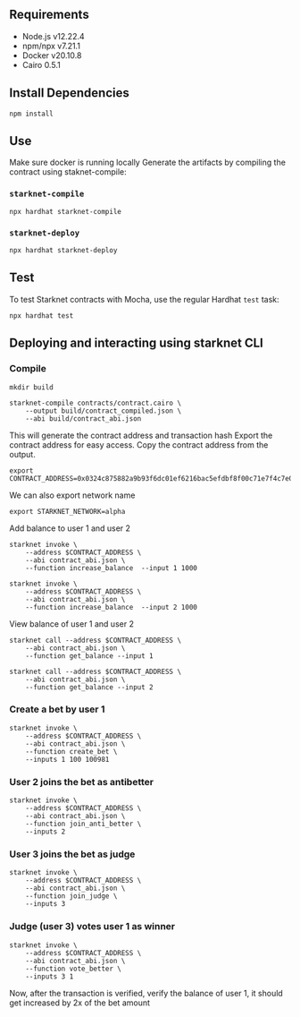 ## Requirements
- Node.js v12.22.4
- npm/npx v7.21.1
- Docker v20.10.8
- Cairo 0.5.1

## Install Dependencies
```
npm install
```

## Use
Make sure docker is running locally
Generate the artifacts by compiling the contract using staknet-compile:
### `starknet-compile`
```
npx hardhat starknet-compile
```
### `starknet-deploy`
```
npx hardhat starknet-deploy
```

## Test
To test Starknet contracts with Mocha, use the regular Hardhat `test` task:
```
npx hardhat test
```
## Deploying and interacting using starknet CLI

### Compile
```
mkdir build

starknet-compile contracts/contract.cairo \
    --output build/contract_compiled.json \
    --abi build/contract_abi.json
```
This will generate the contract address and transaction hash
Export the contract address for easy access. Copy the contract address from the output.
```
export CONTRACT_ADDRESS=0x0324c875882a9b93f6dc01ef6216bac5efdbf8f00c71e7f4c7e09c884cc1b97f
```
We can also export network name
```
export STARKNET_NETWORK=alpha
```

Add balance to user 1 and user 2
```
starknet invoke \
    --address $CONTRACT_ADDRESS \
    --abi contract_abi.json \
    --function increase_balance  --input 1 1000
```
```
starknet invoke \
    --address $CONTRACT_ADDRESS \
    --abi contract_abi.json \
    --function increase_balance  --input 2 1000
```

View balance of user 1 and user 2

```
starknet call --address $CONTRACT_ADDRESS \
    --abi contract_abi.json \
    --function get_balance --input 1
```
```
starknet call --address $CONTRACT_ADDRESS \
    --abi contract_abi.json \
    --function get_balance --input 2
```
### Create a bet by user 1
```
starknet invoke \
    --address $CONTRACT_ADDRESS \
    --abi contract_abi.json \
    --function create_bet \
    --inputs 1 100 100981
```

### User 2 joins the  bet as antibetter
```
starknet invoke \
    --address $CONTRACT_ADDRESS \
    --abi contract_abi.json \
    --function join_anti_better \
    --inputs 2
```

### User 3 joins the bet as judge

```
starknet invoke \
    --address $CONTRACT_ADDRESS \
    --abi contract_abi.json \
    --function join_judge \
    --inputs 3
```

### Judge (user 3) votes user 1 as winner

```
starknet invoke \
    --address $CONTRACT_ADDRESS \
    --abi contract_abi.json \
    --function vote_better \
    --inputs 3 1
```

Now, after the transaction is verified, verify the balance of user 1, it should get increased by 2x of the bet amount